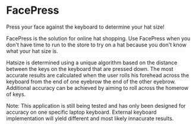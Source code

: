 FacePress
=========

Press your face against the keyboard to determine your hat size!

FacePress is the solution for online hat shopping. Use FacePress when you don't have time to run to the store to try on a hat because you don't know what your hat size is.

Hatsize is determined using a unique algorithm based on the distance between the keys on the keyboard that are pressed down. The most accurate results are calculated when the user rolls his forehead across the keyboard from the end of one eyebrow the end of the other eyebrow. Additional accuracy can be achieved by aiming to roll across the homerow of keys.

Note: This application is still being tested and has only been designed for accuracy on one specific laptop keyboard. External keyboard implementation will yield different and most likely innacurate results.
